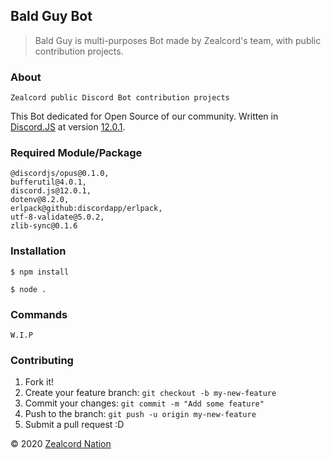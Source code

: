## Bald Guy Bot
> Bald Guy is multi-purposes Bot made by Zealcord's team, with public contribution projects.

### About
```
Zealcord public Discord Bot contribution projects
```
This Bot dedicated for Open Source of our community. Written in [Discord.JS](https://discord.js.org/#/) at version [12.0.1](https://discord.js.org/#/docs/main/stable/general/welcome).

### Required Module/Package
```
@discordjs/opus@0.1.0,
bufferutil@4.0.1,
discord.js@12.0.1,
dotenv@8.2.0,
erlpack@github:discordapp/erlpack,
utf-8-validate@5.0.2,
zlib-sync@0.1.6
```

### Installation
```
$ npm install

$ node .
```

### Commands
```
W.I.P
```

### Contributing

1.  Fork it!
2.  Create your feature branch: `git checkout -b my-new-feature`
3.  Commit your changes: `git commit -m "Add some feature"`
4.  Push to the branch: `git push -u origin my-new-feature`
5.  Submit a pull request :D



©️ 2020 [Zealcord Nation](https://zealcord.xyz)
